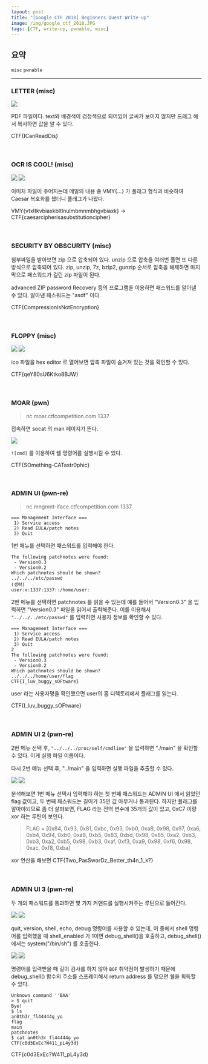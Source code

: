 ```yaml
---
layout: post
title: "[Google CTF 2018] Beginners Quest Write-up"
image: /img/google_ctf_2018.JPG
tags: [CTF, write-up, pwnable, misc]
---
```


<style>
.effect {
      display: inline-block;
      box-shadow: 0px 0px 20px -5px rgba(0, 0, 0, 0.8);
}
</style>

## 요약
`misc` `pwnable`

---
### LETTER (misc)
<img src="/img/google_letter.JPG" class="effect">

PDF 파일이다. text와 배경색이 검정색으로 되어있어 글씨가 보이지 않지만 드래그 해서 복사하면 값을 알 수 있다.

CTF{ICanReadDis}
<br><br><br>

### OCR IS COOL! (misc)
<img src="/img/google_ocr1.png" class="effect">

<img src="/img/google_ocr2.JPG" class="effect">

이미지 파일이 주어지는데 메일의 내용 중 VMY{...} 가 플래그 형식과 비슷하여 Caesar 복호화를 했더니 플래그가 나왔다.

VMY{vtxltkvbiaxkbltlnulmbmnmbhgvbiaxk} &rarr; CTF{caesarcipherisasubstitutioncipher}
<br><br><br>

### SECURITY BY OBSCURITY (misc)
첨부파일을 받아보면 zip 으로 압축되어 있다. unzip 으로 압축을 여러번 풀면 또 다른 방식으로 압축되어 있다. zip, unzip, 7z, bzip2, gunzip 순서로 압축을 해제하면 마지막으로 패스워드가 걸린 zip 파일이 된다.

advanced ZIP password Recovery 등의 프로그램을 이용하면 패스워드를 알아낼 수 있다. 알아낸 패스워드는 "asdf" 이다.

CTF{CompressionIsNotEncryption}
<br><br><br>

### FLOPPY (misc)
<img src="/img/google_floppy.JPG" class="effect">

<img src="/img/google_floppy_.JPG" class="effect">

ico 파일을 hex editor 로 열어보면 압축 파일이 숨겨져 있는 것을 확인할 수 있다.

CTF{qeY80sU6Ktko8BJW}
<br><br><br>

### MOAR (pwn)

> nc moar.ctfcompetition.com 1337

접속하면 socat 의 man 페이지가 뜬다.

<img src="/img/google_moar.JPG" class="effect">

`![cmd]` 를 이용하여 쉘 명령어를 실행시킬 수 있다.

CTF{SOmething-CATastr0phic}
<br><br><br>

### ADMIN UI (pwn-re)

> nc mngmnt-iface.ctfcompetition.com 1337

```
=== Management Interface ===
 1) Service access
 2) Read EULA/patch notes
 3) Quit
```
1번 메뉴를 선택하면 패스워드를 입력해야 한다.

```
The following patchnotes were found:
 - Version0.3
 - Version0.2
Which patchnotes should be shown?
../../../etc/passwd
(생략)
user:x:1337:1337::/home/user:
```
2번 메뉴를 선택하면 patchnotes 를 읽을 수 있는데 예를 들어서 "Version0.3" 을 입력하면 "Version0.3" 파일을 읽어서 출력해준다.
이를 이용해서 `"../../../etc/passwd"` 를 입력하면 사용자 정보를 확인할 수 있다.


```
=== Management Interface ===
 1) Service access
 2) Read EULA/patch notes
 3) Quit
2
The following patchnotes were found:
 - Version0.3
 - Version0.2
Which patchnotes should be shown?
../../../home/user/flag
CTF{I_luv_buggy_sOFtware}
```
user 라는 사용자명을 확인했으면 user의 홈 디렉토리에서 플래그를 읽는다.

CTF{I_luv_buggy_sOFtware}
<br><br><br>

### ADMIN UI 2 (pwn-re)

2번 메뉴 선택 후, `"../../../proc/self/cmdline"` 을 입력하면 "./main" 을 확인할 수 있다. 이게 실행 파일 이름이다.

다시 2번 메뉴 선택 후, "../main" 을 입력하면 실행 파일을 추출할 수 있다.

<img src="/img/google_adminui2.JPG" class="effect">

<img src="/img/google_adminui2_.JPG" class="effect">

분석해보면 1번 메뉴 선택시 입력해야 하는 첫 번째 패스워드는 ADMIN UI 에서 읽었던 flag 값이고, 두 번째 패스워드는 길이가 35인 값 아무거나 통과된다.
하지만 플래그를 알아야되므로 좀 더 살펴보면, FLAG 라는 전역 변수에 35개의 값이 있고, 0xC7 이랑 xor 하는 루틴이 보인다.

> FLAG = [0x84, 0x93, 0x81, 0xbc, 0x93, 0xb0, 0xa8, 0x98, 0x97, 0xa6, 0xb4, 0x94, 0xb0, 0xa8, 0xb5, 0x83, 0xbd, 0x98, 0x85, 0xa2, 0xb3, 0xb3, 0xa2, 0xb5, 0x98, 0xb3, 0xaf, 0xf3, 0xa9, 0x98, 0xf6, 0x98, 0xac, 0xf8, 0xba]

xor 연산을 해보면
CTF{Two_PasSworDz_Better_th4n_1_k?}
<br><br><br>

### ADMIN UI 3 (pwn-re)

두 개의 패스워드를 통과하면 몇 가지 커맨드를 실행시켜주는 루틴으로 들어간다.

<img src="/img/google_adminui3_shell.JPG" class="effect">

<img src="/img/google_adminui3_system.JPG" class="effect">

quit, version, shell, echo, debug 명령어를 사용할 수 있는데, 이 중에서 shell 명령어를 입력했을 때 shell_enabled 가 1이면 debug_shell()을 호출하고, debug_shell() 에서는 system("/bin/sh") 를 호출한다.

<img src="/img/google_adminui3.JPG" class="effect">

<img src="/img/google_adminui3_.JPG" class="effect">

명령어를 입력받을 때 길이 검사를 하지 않아 `BOF` 취약점이 발생하기 때문에 debug_shell() 함수의 주소를 스프레이해서 return address 를 덮으면 쉘을 획득할 수 있다.

```
Unknown command ''BAA'
> $ quit
Bye!
$ ls
an0th3r_fl44444g_yo
flag
main
patchnotes
$ cat an0th3r_fl44444g_yo
CTF{c0d3ExEc?W411_pL4y3d}
```

CTF{c0d3ExEc?W411_pL4y3d}
